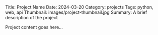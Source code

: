 Title: Project Name
Date: 2024-03-20
Category: projects
Tags: python, web, api
Thumbnail: images/project-thumbnail.jpg
Summary: A brief description of the project

Project content goes here...
